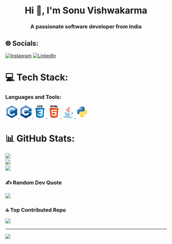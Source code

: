 <h1 align="center">Hi 👋, I'm Sonu Vishwakarma</h1>
<h3 align="center">A passionate software developer from India</h3>



## 🌐 Socials:
[![Instagram](https://img.shields.io/badge/Instagram-%23E4405F.svg?logo=Instagram&logoColor=white)](https://instagram.com/sonuvishwakarmavns) [![LinkedIn](https://img.shields.io/badge/LinkedIn-%230077B5.svg?logo=linkedin&logoColor=white)](https://linkedin.com/in/sonuvishwakarmavns) 

# 💻 Tech Stack:

<h3 align="left">Languages and Tools:</h3>
<p align="left"> <a href="https://www.cprogramming.com/" target="_blank" rel="noreferrer"> <img src="https://raw.githubusercontent.com/devicons/devicon/master/icons/c/c-original.svg" alt="c" width="40" height="40"/> </a> <a href="https://www.w3schools.com/cpp/" target="_blank" rel="noreferrer"> <img src="https://raw.githubusercontent.com/devicons/devicon/master/icons/cplusplus/cplusplus-original.svg" alt="cplusplus" width="40" height="40"/> </a> <a href="https://www.w3schools.com/css/" target="_blank" rel="noreferrer"> <img src="https://raw.githubusercontent.com/devicons/devicon/master/icons/css3/css3-original-wordmark.svg" alt="css3" width="40" height="40"/> </a> <a href="https://www.w3.org/html/" target="_blank" rel="noreferrer"> <img src="https://raw.githubusercontent.com/devicons/devicon/master/icons/html5/html5-original-wordmark.svg" alt="html5" width="40" height="40"/> </a> <a href="https://www.java.com" target="_blank" rel="noreferrer"> <img src="https://raw.githubusercontent.com/devicons/devicon/master/icons/java/java-original.svg" alt="java" width="40" height="40"/> </a> <a href="https://www.python.org" target="_blank" rel="noreferrer"> <img src="https://raw.githubusercontent.com/devicons/devicon/master/icons/python/python-original.svg" alt="python" width="40" height="40"/> </a> </p>

# 📊 GitHub Stats:
![](https://github-readme-stats.vercel.app/api?username=sonuvishwakarmavns&theme=dark&hide_border=false&include_all_commits=false&count_private=false)<br/>
![](https://github-readme-streak-stats.herokuapp.com/?user=sonuvishwakarmavns&theme=dark&hide_border=false)<br/>
![](https://github-readme-stats.vercel.app/api/top-langs/?username=sonuvishwakarmavns&theme=dark&hide_border=false&include_all_commits=false&count_private=false&layout=compact)

### ✍️ Random Dev Quote
![](https://quotes-github-readme.vercel.app/api?type=horizontal&theme=radical)

### 🔝 Top Contributed Repo
![](https://github-contributor-stats.vercel.app/api?username=sonuvishwakarmavns&limit=5&theme=dark&combine_all_yearly_contributions=true)

---
[![](https://visitcount.itsvg.in/api?id=sonuvishwakarmavns&icon=0&color=0)](https://visitcount.itsvg.in)

<!-- Proudly created with GPRM ( https://gprm.itsvg.in ) -->
